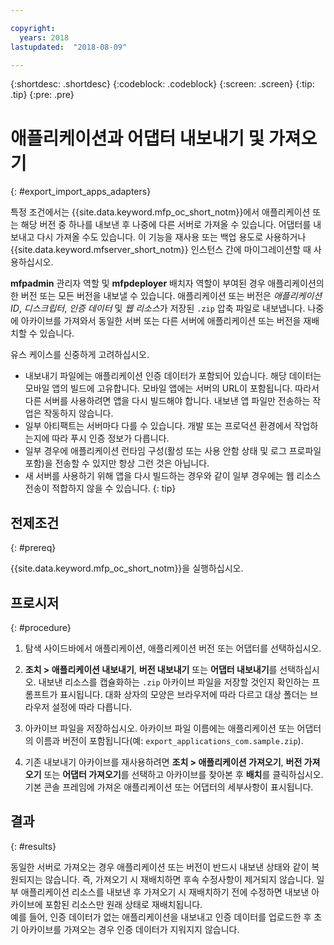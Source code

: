 ```yaml
---

copyright:
  years: 2018
lastupdated:  "2018-08-09"

---
```


{:shortdesc: .shortdesc}
{:codeblock: .codeblock}
{:screen: .screen}
{:tip: .tip}
{:pre: .pre}

# 애플리케이션과 어댑터 내보내기 및 가져오기
{: #export_import_apps_adapters}

특정 조건에서는 {{site.data.keyword.mfp_oc_short_notm}}에서 애플리케이션 또는 해당 버전 중 하나를 내보낸 후 나중에 다른 서버로 가져올 수 있습니다. 어댑터를 내보내고 다시 가져올 수도 있습니다. 이 기능을 재사용 또는 백업 용도로 사용하거나 {{site.data.keyword.mfserver_short_notm}} 인스턴스 간에 마이그레이션할 때 사용하십시오.

**mfpadmin** 관리자 역할 및 **mfpdeployer** 배치자 역할이 부여된 경우 애플리케이션의 한 버전 또는 모든 버전을 내보낼 수 있습니다. 애플리케이션 또는 버전은 *애플리케이션 ID*, *디스크립터*, *인증 데이터* 및 *웹 리소스*가 저장된 `.zip` 압축 파일로 내보냅니다. 나중에 아카이브를 가져와서 동일한 서버 또는 다른 서버에 애플리케이션 또는 버전을 재배치할 수 있습니다.

유스 케이스를 신중하게 고려하십시오.
* 내보내기 파일에는 애플리케이션 인증 데이터가 포함되어 있습니다. 해당 데이터는 모바일 앱의 빌드에 고유합니다. 모바일 앱에는 서버의 URL이 포함됩니다. 따라서 다른 서버를 사용하려면 앱을 다시 빌드해야 합니다. 내보낸 앱 파일만 전송하는 작업은 작동하지 않습니다.
* 일부 아티팩트는 서버마다 다를 수 있습니다. 개발 또는 프로덕션 환경에서 작업하는지에 따라 푸시 인증 정보가 다릅니다.
* 일부 경우에 애플리케이션 런타임 구성(활성 또는 사용 안함 상태 및 로그 프로파일 포함)을 전송할 수 있지만 항상 그런 것은 아닙니다.
* 새 서버를 사용하기 위해 앱을 다시 빌드하는 경우와 같이 일부 경우에는 웹 리소스 전송이 적합하지 않을 수 있습니다.
{: tip}

##  전제조건
{: #prereq}

{{site.data.keyword.mfp_oc_short_notm}}을 실행하십시오.

##  프로시저
{: #procedure}

1.  탐색 사이드바에서 애플리케이션, 애플리케이션 버전 또는 어댑터를 선택하십시오.

2.  **조치 > 애플리케이션 내보내기**, **버전 내보내기** 또는 **어댑터 내보내기**를 선택하십시오.
     내보낸 리소스를 캡슐화하는 `.zip` 아카이브 파일을 저장할 것인지 확인하는 프롬프트가 표시됩니다. 대화 상자의 모양은 브라우저에 따라 다르고 대상 폴더는 브라우저 설정에 따라 다릅니다.

3.   아카이브 파일을 저장하십시오.
      아카이브 파일 이름에는 애플리케이션 또는 어댑터의 이름과 버전이 포함됩니다(예: `export_applications_com.sample.zip`).

4.   기존 내보내기 아카이브를 재사용하려면 **조치 > 애플리케이션 가져오기**, **버전 가져오기** 또는 **어댑터 가져오기**를 선택하고 아카이브를 찾아본 후 **배치**를 클릭하십시오.
      기본 콘솔 프레임에 가져온 애플리케이션 또는 어댑터의 세부사항이 표시됩니다.

##    결과
{: #results}

동일한 서버로 가져오는 경우 애플리케이션 또는 버전이 반드시 내보낸 상태와 같이 복원되지는 않습니다. 즉, 가져오기 시 재배치하면 후속 수정사항이 제거되지 않습니다. 일부 애플리케이션 리소스를 내보낸 후 가져오기 시 재배치하기 전에 수정하면 내보낸 아카이브에 포함된 리소스만 원래 상태로 재배치됩니다.
<br/>
예를 들어, 인증 데이터가 없는 애플리케이션을 내보내고 인증 데이터를 업로드한 후 초기 아카이브를 가져오는 경우 인증 데이터가 지워지지 않습니다.
